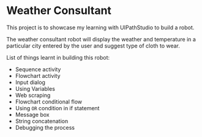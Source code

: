 # Weather Consultant
This project is to showcase my learning with UIPathStudio to build a robot.

The weather consultant robot will display the weather and temperature in a particular city entered by the user and suggest type of cloth to wear.

List of things learnt in building this robot:
* Sequence activity
* Flowchart activity
* Input dialog
* Using Variables
* Web scraping
* Flowchart conditional flow
* Using `OR` condition in if statement
* Message box
* String concatenation
* Debugging the process
